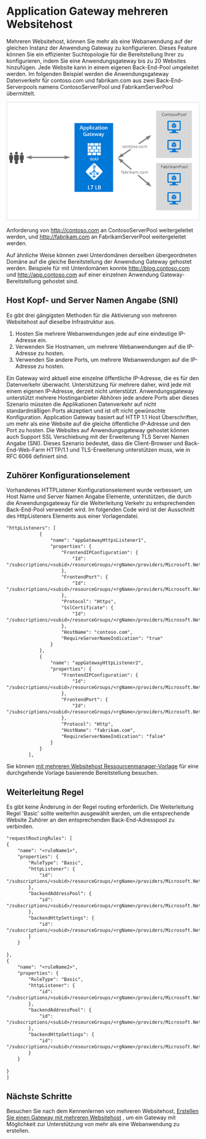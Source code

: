 <properties
   pageTitle="Mehrere Websites auf Application Gateway Hostinganbieter | Microsoft Azure"
   description="Diese Seite enthält eine Übersicht über die Unterstützung der Anwendungsgateway mit mehreren Standorten."
   documentationCenter="na"
   services="application-gateway"
   authors="amsriva"
   manager="rossort"
   editor="amsriva"/>
<tags
   ms.service="application-gateway"
   ms.devlang="na"
   ms.topic="hero-article"
   ms.tgt_pltfrm="na"
   ms.workload="infrastructure-services"
   ms.date="10/25/2016"
   ms.author="amsriva"/>

# <a name="application-gateway-multiple-site-hosting"></a>Application Gateway mehreren Websitehost

Mehreren Websitehost, können Sie mehr als eine Webanwendung auf der gleichen Instanz der Anwendung Gateway zu konfigurieren. Dieses Feature können Sie ein effizienter Suchtopologie für die Bereitstellung Ihrer zu konfigurieren, indem Sie eine Anwendungsgateway bis zu 20 Websites hinzufügen. Jede Website kann in einem eigenen Back-End-Pool umgeleitet werden. Im folgenden Beispiel werden die Anwendungsgateway Datenverkehr für contoso.com und fabrikam.com aus zwei Back-End-Serverpools namens ContosoServerPool und FabrikamServerPool übermittelt.

![imageURLroute](./media/application-gateway-multi-site-overview/multisite.png)

Anforderung von http://contoso.com an ContosoServerPool weitergeleitet werden, und http://fabrikam.com an FabrikamServerPool weitergeleitet werden.

Auf ähnliche Weise können zwei Unterdomänen derselben übergeordneten Domäne auf die gleiche Bereitstellung der Anwendung Gateway gehostet werden. Beispiele für mit Unterdomänen konnte http://blog.contoso.com und http://app.contoso.com auf einer einzelnen Anwendung Gateway-Bereitstellung gehostet sind.

## <a name="host-headers-and-server-name-indication-sni"></a>Host Kopf- und Server Namen Angabe (SNI)

Es gibt drei gängigsten Methoden für die Aktivierung von mehreren Websitehost auf dieselbe Infrastruktur aus.

1. Hosten Sie mehrere Webanwendungen jede auf eine eindeutige IP-Adresse ein.
2. Verwenden Sie Hostnamen, um mehrere Webanwendungen auf die IP-Adresse zu hosten.
3. Verwenden Sie andere Ports, um mehrere Webanwendungen auf die IP-Adresse zu hosten.

Ein Gateway wird aktuell eine einzelne öffentliche IP-Adresse, die es für den Datenverkehr überwacht. Unterstützung für mehrere daher, wird jede mit einem eigenen IP-Adresse, derzeit nicht unterstützt. Anwendungsgateway unterstützt mehrere Hostinganbieter Abhören jede andere Ports aber dieses Szenario müssten die Applikationen Datenverkehr auf nicht standardmäßigen Ports akzeptiert und ist oft nicht gewünschte Konfiguration. Application Gateway basiert auf HTTP 1.1 Host Überschriften, um mehr als eine Website auf die gleiche öffentliche IP-Adresse und den Port zu hosten. Die Websites auf Anwendungsgateway gehostet können auch Support SSL Verschiebung mit der Erweiterung TLS Server Namen Angabe (SNI). Dieses Szenario bedeutet, dass die Client-Browser und Back-End-Web-Farm HTTP/1.1 und TLS-Erweiterung unterstützen muss, wie in RFC 6066 definiert sind.

## <a name="listener-configuration-element"></a>Zuhörer Konfigurationselement

Vorhandenes HTTPListener Konfigurationselement wurde verbessert, um Host Name und Server Namen Angabe Elemente, unterstützen, die durch die Anwendungsgateway für die Weiterleitung Verkehr zu entsprechenden Back-End-Pool verwendet wird. Im folgenden Code wird ist der Ausschnitt des HttpListeners Elements aus einer Vorlagendatei.

    "httpListeners": [
                {
                    "name": "appGatewayHttpsListener1",
                    "properties": {
                        "FrontendIPConfiguration": {
                            "Id": "/subscriptions/<subid>/resourceGroups/<rgName>/providers/Microsoft.Network/applicationGateways/applicationGateway1/frontendIPConfigurations/DefaultFrontendPublicIP"
                        },
                        "FrontendPort": {
                            "Id": "/subscriptions/<subid>/resourceGroups/<rgName>/providers/Microsoft.Network/applicationGateways/applicationGateway1/frontendPorts/appGatewayFrontendPort443'"
                        },
                        "Protocol": "Https",
                        "SslCertificate": {
                            "Id": "/subscriptions/<subid>/resourceGroups/<rgName>/providers/Microsoft.Network/applicationGateways/applicationGateway1/sslCertificates/appGatewaySslCert1'"
                        },
                        "HostName": "contoso.com",
                        "RequireServerNameIndication": "true"
                    }
                },
                {
                    "name": "appGatewayHttpListener2",
                    "properties": {
                        "FrontendIPConfiguration": {
                            "Id": "/subscriptions/<subid>/resourceGroups/<rgName>/providers/Microsoft.Network/applicationGateways/applicationGateway1/frontendIPConfigurations/appGatewayFrontendIP'"
                        },
                        "FrontendPort": {
                            "Id": "/subscriptions/<subid>/resourceGroups/<rgName>/providers/Microsoft.Network/applicationGateways/applicationGateway1/frontendPorts/appGatewayFrontendPort80'"
                        },
                        "Protocol": "Http",
                        "HostName": "fabrikam.com",
                        "RequireServerNameIndication": "false"
                    }
                }
            ],




Sie können [mit mehreren Websitehost Ressourcenmanager-Vorlage](https://github.com/Azure/azure-quickstart-templates/blob/master/201-application-gateway-multihosting) für eine durchgehende Vorlage basierende Bereitstellung besuchen.

## <a name="routing-rule"></a>Weiterleitung Regel

Es gibt keine Änderung in der Regel routing erforderlich. Die Weiterleitung Regel 'Basic' sollte weiterhin ausgewählt werden, um die entsprechende Website Zuhörer an den entsprechenden Back-End-Adresspool zu verbinden.

    "requestRoutingRules": [
    {
        "name": "<ruleName1>",
        "properties": {
            "RuleType": "Basic",
            "httpListener": {
                "id": "/subscriptions/<subid>/resourceGroups/<rgName>/providers/Microsoft.Network/applicationGateways/applicationGateway1/httpListeners/appGatewayHttpsListener1')]"
            },
            "backendAddressPool": {
                "id": "/subscriptions/<subid>/resourceGroups/<rgName>/providers/Microsoft.Network/applicationGateways/applicationGateway1/backendAddressPools/ContosoServerPool')]"
            },
            "backendHttpSettings": {
                "id": "/subscriptions/<subid>/resourceGroups/<rgName>/providers/Microsoft.Network/applicationGateways/applicationGateway1/backendHttpSettingsCollection/appGatewayBackendHttpSettings')]"
            }
        }

    },
    {
        "name": "<ruleName2>",
        "properties": {
            "RuleType": "Basic",
            "httpListener": {
                "id": "/subscriptions/<subid>/resourceGroups/<rgName>/providers/Microsoft.Network/applicationGateways/applicationGateway1/httpListeners/appGatewayHttpListener2')]"
            },
            "backendAddressPool": {
                "id": "/subscriptions/<subid>/resourceGroups/<rgName>/providers/Microsoft.Network/applicationGateways/applicationGateway1/backendAddressPools/FabrikamServerPool')]"
            },
            "backendHttpSettings": {
                "id": "/subscriptions/<subid>/resourceGroups/<rgName>/providers/Microsoft.Network/applicationGateways/applicationGateway1/backendHttpSettingsCollection/appGatewayBackendHttpSettings')]"
            }
        }

    }
    ]

## <a name="next-steps"></a>Nächste Schritte

Besuchen Sie nach dem Kennenlernen von mehreren Websitehost, [Erstellen Sie einen Gateway mit mehreren Websitehost](application-gateway-create-multisite-azureresourcemanager-powershell.md) , um ein Gateway mit Möglichkeit zur Unterstützung von mehr als eine Webanwendung zu erstellen.
